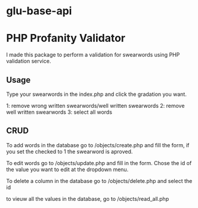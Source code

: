 # glu-base-api
# PHP Profanity Validator

I made this package to perform a validation for swearwords using PHP validation service.

## Usage

Type your swearwords in the index.php and click the gradation you want.

1: remove wrong written swearwords/well written swearwords
2: remove well written swearwords
3: select all words

## CRUD

To add words in the database go to /objects/create.php and fill the form, if you set the checked to 1 the swearword is aproved.

To edit words go to /objects/update.php and fill in the form. Chose the id of the value you want to edit at the dropdown menu.

To delete a column in the database go to /objects/delete.php and select the id

to vieuw all the values in the database, go to /objects/read_all.php